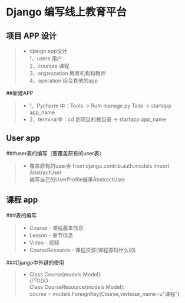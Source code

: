 # Django 编写线上教育平台

## 项目 APP 设计 
>* django app设计   
   1、users   用户   
   2、courses   课程   
   3、organization   教育机构和教师   
   4、operation  组合其他的app   
   
##新建APP
>* 1、Pycharm 中：Tools -> Rum manage.py Task -> startapp app_name   
>* 2、terminal中：cd 到项目的根目录 -> startapp app_name

## User app
###user表的编写（要覆盖原有的user表）
>* 覆盖原有的user表
   from django.contrib.auth.models import AbstractUser    
   编写自己的UserProfile继承AbstractUser
   
## 课程 app
###表的编写
>* Course - 课程基本信息   
>* Lesson - 章节信息    
>* Video - 视频     
>* CourseResource - 课程资源(课程源码什么的)      

###Django中外键的使用
>* Class Course(models.Model):     
       //TODO      
   Class CourseResource(models.Model):      
       course = models.ForeignKey(Course,verbose_name=u"课程")
       

